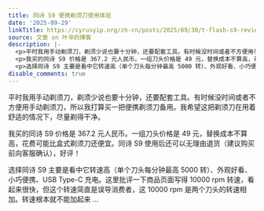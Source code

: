 ```yaml
---
title: 同诗 S9 便携剃须刀使用体验
date: '2025-09-29'
linkTitle: https://cyrusyip.org/zh-cn/posts/2025/09/30/t-flash-s9-review/
source: 文章 on 叶寻的博客
description: |-
  <p>平时我用手动剃须刀，剃须少说也要十分钟，还要配套工具。有时候没时间或者不方便用手动剃须刀，所以我打算买一把便携剃须刀备用。我希望这把剃须刀在用着舒适的情况下，尽量剃得干净。</p>
  <p>我买的同诗 S9 价格是 367.2 元人民币。一组刀头价格是 49 元，替换成本不算高，花费可能比盒式剃须刀还便宜。同诗 S9 使用后还可以无理由退货（建议购买前向客服确认），好评！</p>
  <p>选择同诗 S9 主要是看中它转速高（单个刀头每分钟最高 5000 转）、外观好看、小巧便携、USB Type-C 充电。这里批评一下商品页面写得 10000 rpm 转速，看起来很快，但这个转速简直是误导消费者，这 10000 rpm 是两个刀头的转速相加。转速根本就不能加起来 ...
disable_comments: true
---
```

<p>平时我用手动剃须刀，剃须少说也要十分钟，还要配套工具。有时候没时间或者不方便用手动剃须刀，所以我打算买一把便携剃须刀备用。我希望这把剃须刀在用着舒适的情况下，尽量剃得干净。</p>
<p>我买的同诗 S9 价格是 367.2 元人民币。一组刀头价格是 49 元，替换成本不算高，花费可能比盒式剃须刀还便宜。同诗 S9 使用后还可以无理由退货（建议购买前向客服确认），好评！</p>
<p>选择同诗 S9 主要是看中它转速高（单个刀头每分钟最高 5000 转）、外观好看、小巧便携、USB Type-C 充电。这里批评一下商品页面写得 10000 rpm 转速，看起来很快，但这个转速简直是误导消费者，这 10000 rpm 是两个刀头的转速相加。转速根本就不能加起来 ...